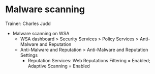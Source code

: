 # Malware scanning

Trainer: Charles Judd


- Malware scanning on WSA
  - WSA dashboard > Security Services > Policy Services > Anti-Malware and Reputation
  - Anti-Malware and Reputation > Anti-Malware and Reputation Settings
    - Reputation Services: Web Reputations Filtering = Enabled; Adaptive Scanning = Enabled



